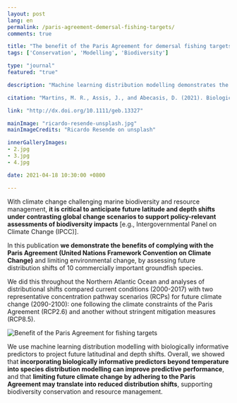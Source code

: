 ```yaml
---
layout: post
lang: en
permalink: /paris-agreement-demersal-fishing-targets/
comments: true

title: "The benefit of the Paris Agreement for demersal fishing targets"
tags: ['Conservation', 'Modelling', 'Biodiversity']

type: "journal"
featured: "true"

description: "Machine learning distribution modelling demonstrates the benefits of complying with the Paris Agreement for 10 commercially important groundfish species distributed in the North Atlantic."

citation: "Martins, M. R., Assis, J., and Abecasis, D. (2021). Biologically meaningful distribution models highlight the benefits of the Paris Agreement for demersal fishing targets in the North Atlantic Ocean. Global Ecology and Biogeography."

link: "http://dx.doi.org/10.1111/geb.13327"

mainImage: "ricardo-resende-unsplash.jpg"
mainImageCredits: "Ricardo Resende on unsplash"

innerGalleryImages:
- 2.jpg
- 3.jpg
- 4.jpg

date: 2021-04-18 10:30:00 +0800

---
```


With climate change challenging marine biodiversity and resource management, <b>it is critical to anticipate future latitude and depth shifts under contrasting global change scenarios to support policy-relevant assessments of biodiversity impacts</b> [e.g., Intergovernmental Panel on Climate Change (IPCC)].

In this publication <b>we demonstrate the benefits of complying with the Paris Agreement (United Nations Framework Convention on Climate Change)</b> and limiting environmental change, by assessing future distribution shifts of 10 commercially important groundfish species.

We did this throughout the Northern Atlantic Ocean and analyses of distributional shifts compared current conditions (2000-2017) with two representative concentration pathway scenarios (RCPs) for future climate change (2090-2100): one following the climate constraints of the Paris Agreement (RCP2.6) and another without stringent mitigation measures (RCP8.5).

<img src="{{ site.baseurl }}/assets/images/posts/PressRelease2.jpg" alt="Benefit of the Paris Agreement for fishing targets" style="max-height: 950px;">

We use machine learning distribution modelling with biologically informative predictors to project future latitudinal and depth shifts. Overall, we showed that <b> incorporating biologically informative predictors beyond temperature into species distribution modelling can improve predictive performance</b>, and that <b> limiting future climate change by adhering to the Paris Agreement may translate into reduced distribution shifts</b>, supporting biodiversity conservation and resource management.
